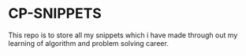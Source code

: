# CP-SNIPPETS
This repo is to store all my snippets which i have made through out my learning of algorithm and problem solving career.
